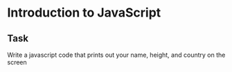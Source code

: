 # Introduction to JavaScript

## Task
Write a javascript code that prints out your name, height, and country on the screen
